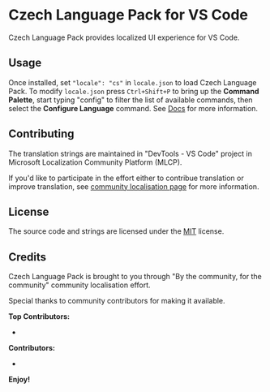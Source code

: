# Czech Language Pack for VS Code

Czech Language Pack provides localized UI experience for VS Code.

## Usage

Once installed, set `"locale": "cs"` in `locale.json` to load Czech Language Pack. To modify `locale.json` press `Ctrl+Shift+P` to bring up the **Command Palette**, start typing "config" to filter the list of available commands, then select the **Configure Language** command. See [Docs](https://go.microsoft.com/fwlink/?LinkId=761051) for more information.

## Contributing

The translation strings are maintained in "DevTools - VS Code" project in Microsoft Localization Community Platform (MLCP).

If you'd like to participate in the effort either to contribue translation or improve translation, see [community localisation page](https://aka.ms/vscodeloc) for more information.

## License

The source code and strings are licensed under the [MIT](https://github.com/Microsoft/vscode-loc/blob/master/LICENSE.md) license.

## Credits

Czech Language Pack is brought to you through "By the community, for the community" community localisation effort.

Special thanks to community contributors for making it available.

**Top Contributors:**

* 

**Contributors:**

* 

**Enjoy!**

